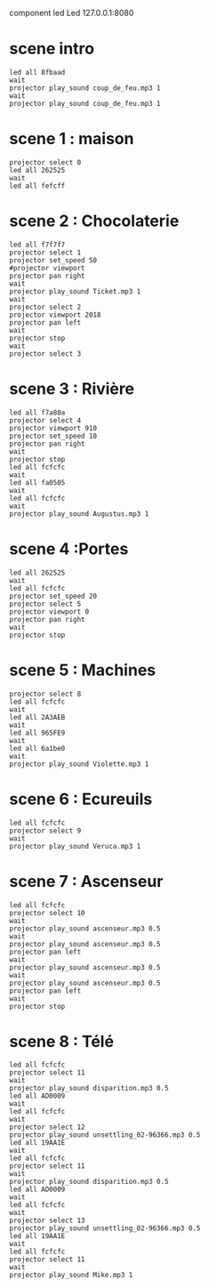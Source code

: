 component led Led 127.0.0.1:8080

# scene intro
	led all 8fbaad
	wait
	projector play_sound coup_de_feu.mp3 1
	wait
	projector play_sound coup_de_feu.mp3 1
# scene 1 : maison
    projector select 0
	led all 262525
	wait
	led all fefcff
# scene 2 : Chocolaterie
    led all f7f7f7
	projector select 1
	projector set_speed 50
	#projector viewport 
	projector pan right
    wait
    projector play_sound Ticket.mp3 1
    wait
	projector select 2
	projector viewport 2018
	projector pan left
	wait
	projector stop
    wait
	projector select 3
# scene 3 : Rivière
    led all f7a80a
    projector select 4
    projector viewport 910 
    projector set_speed 10
	projector pan right
	wait
	projector stop
	led all fcfcfc
	wait
	led all fa0505
	wait
	led all fcfcfc
	wait
	projector play_sound Augustus.mp3 1
# scene 4 :Portes
    led all 262525
    wait
    led all fcfcfc
    projector set_speed 20
    projector select 5
    projector viewport 0
	projector pan right	
    wait
    projector stop
# scene 5 : Machines
    projector select 8
    led all fcfcfc
    wait
    led all 2A3AEB
    wait
    led all 965FE9
    wait
    led all 6a1be0
    wait
    projector play_sound Violette.mp3 1
# scene 6 : Ecureuils
    led all fcfcfc
    projector select 9
    wait
    projector play_sound Veruca.mp3 1
# scene 7 : Ascenseur
    led all fcfcfc
    projector select 10
    wait
    projector play_sound ascenseur.mp3 0.5
    wait
    projector play_sound ascenseur.mp3 0.5
    projector pan left
    wait
    projector play_sound ascenseur.mp3 0.5
    wait
    projector play_sound ascenseur.mp3 0.5
    projector pan left
    wait
    projector stop
# scene 8 : Télé
    led all fcfcfc
    projector select 11
    wait
    projector play_sound disparition.mp3 0.5
    led all AD0009
    wait 
    led all fcfcfc
    wait
    projector select 12
    projector play_sound unsettling_02-96366.mp3 0.5
    led all 19AA1E
    wait
    led all fcfcfc
    projector select 11
    wait
    projector play_sound disparition.mp3 0.5
    led all AD0009
    wait
    led all fcfcfc
    wait
    projector select 13
    projector play_sound unsettling_02-96366.mp3 0.5
    led all 19AA1E
    wait
    led all fcfcfc
    projector select 11
    wait
    projector play_sound Mike.mp3 1
    
